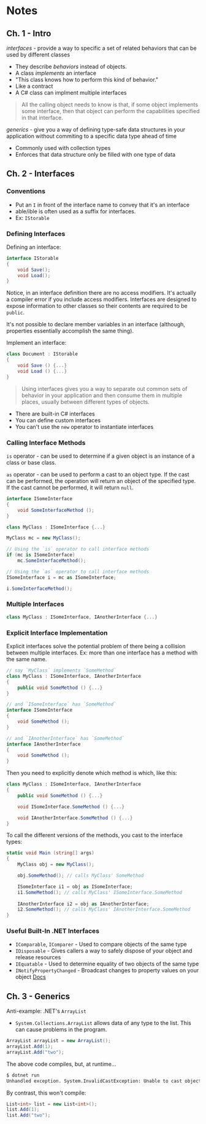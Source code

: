 # Notes

## Ch. 1 - Intro

_interfaces_ - provide a way to specific a set of related behaviors that can be used by different classes
    
* They describe _behaviors_ instead of objects.
* A class _implements_ an interface
* "This class knows how to perform this kind of behavior." 
* Like a contract
* A C# class can implment multiple interfaces

> All the calling object needs to know is that, if some object implements some interface, then that object can perform the capabilities specified in that interface.

_generics_ - give you a way of defining type-safe data structures in your application without commiting to a specific data type ahead of time

* Commonly used with collection types 
* Enforces that data structure only be filled with one type of data

## Ch. 2 - Interfaces

### Conventions

* Put an `I` in front of the interface name to convey that it's an interface
* able/ible is often used as a suffix for interfaces. 
* Ex: `IStorable`

### Defining Interfaces

Defining an interface:

```C#
interface IStorable
{
    void Save();
    void Load();
}
```

Notice, in an interface definition there are no access modifiers. It's actually a compiler error if you include access modifiers. Interfaces are designed to expose information to other classes so their contents are required to be `public`.

It's not possible to declare member variables in an interface (although, properties essentially accomplish the same thing).

Implement an interface:

```C#
class Document : IStorable 
{
    void Save () {...}
    void Load () {...}
}
```

> Using interfaces gives you a way to separate out common sets of behavior in your application and then consume them in multiple places, usually between different types of objects. 

* There are built-in C# interfaces
* You can define custom interfaces
* You can't use the `new` operator to instantiate interfaces

### Calling Interface Methods

`is` operator - can be used to determine if a given object is an instance of a class or base class.

`as` operator - can be used to perform a cast to an object type. If the cast can be performed, the operation will return an object of the specified type. If the cast cannot be performed, it will return `null`.

```C#
interface ISomeInterface
{
    void SomeInterfaceMethod ();
}

class MyClass : ISomeInterface {...}

MyClass mc = new MyClass();

// Using the `is` operator to call interface methods
if (mc is ISomeInterface) 
    mc.SomeInterfaceMethod();

// Using the `as` operator to call interface methods
ISomeInterface i = mc as ISomeInterface;

i.SomeInterfaceMethod();
```

### Multiple Interfaces

```C#
class MyClass : ISomeInterface, IAnotherInterface {...}
```

### Explicit Interface Implementation

Explicit interfaces solve the potential problem of there being a collision between multiple interfaces. Ex: more than one interface has a method with the same name. 

```C#
// say `MyClass` implements `SomeMethod`
class MyClass : ISomeInterface, IAnotherInterface 
{
    public void SomeMethod () {...}    
}

// and `ISomeInterface` has `SomeMethod`
interface ISomeInterface
{
    void SomeMethod ();
}

// and `IAnotherInterface` has `SomeMethod`
interface IAnotherInterface 
{
    void SomeMethod ();
}
```

Then you need to explicitly denote which method is which, like this: 

```C#
class MyClass : ISomeInterface, IAnotherInterface 
{
    public void SomeMethod () {...}

    void ISomeInterface.SomeMethod () {...}

    void IAnotherInterface.SomeMethod () {...}
}
```

To call the different versions of the methods, you cast to the interface types:

```C#
static void Main (string[] args) 
{
    MyClass obj = new MyClass();

    obj.SomeMethod(); // calls MyClass' SomeMethod

    ISomeInterface i1 = obj as ISomeInterface;
    i1.SomeMethod(); // calls MyClass' ISomeInterface.SomeMethod
    
    IAnotherInterface i2 = obj as IAnotherInterface;
    i2.SomeMethod(); // calls MyClass' IAnotherInterface.SomeMethod
}
```

### Useful Built-In .NET Interfaces

* `IComparable`, `IComparer` - Used to compare objects of the same type
* `IDisposable` - Gives callers a way to safely dispose of your object and release resources 
* `IEquatable` - Used to determine equality of two objects of the same type 
* `INotifyPropertyChanged` - Broadcast changes to property values on your object [Docs](https://learn.microsoft.com/en-us/dotnet/api/system.componentmodel.inotifypropertychanged?view=net-8.0)

## Ch. 3 - Generics

Anti-example: .NET's `ArrayList` 

* `System.Collections.ArrayList` allows data of any type to the list. This can cause problems in the program. 

```C#
ArrayList arrayList = new ArrayList();
arrayList.Add(1);
arrayList.Add("two");
```

The above code compiles, but, at runtime...

```bash
$ dotnet run
Unhandled exception. System.InvalidCastException: Unable to cast object of type 'System.String' to type 'System.Int32'...
```

By contrast, this won't compile:

```C#
List<int> list = new List<int>();
list.Add(1);
list.Add("two");
```

